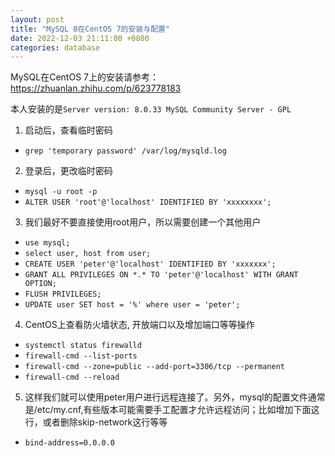 ```yaml
---
layout: post
title: "MySQL 8在CentOS 7的安装与配置"
date: 2022-12-03 21:11:00 +0800
categories: database
--- 
```

MySQL在CentOS 7上的安装请参考：https://zhuanlan.zhihu.com/p/623778183

本人安装的是`Server version: 8.0.33 MySQL Community Server - GPL`

1. 启动后，查看临时密码
  - `grep 'temporary password' /var/log/mysqld.log`

2. 登录后，更改临时密码
  - `mysql -u root -p`
  - `ALTER USER 'root'@'localhost' IDENTIFIED BY 'xxxxxxxx';`

3. 我们最好不要直接使用root用户，所以需要创建一个其他用户
  - `use mysql;`
  - `select user, host from user;`
  - `CREATE USER 'peter'@'localhost' IDENTIFIED BY 'xxxxxxx';`
  - `GRANT ALL PRIVILEGES ON *.* TO 'peter'@'localhost' WITH GRANT OPTION;`
  - `FLUSH PRIVILEGES;`
  - `UPDATE user SET host = '%' where user = 'peter';`

4. CentOS上查看防火墙状态, 开放端口以及增加端口等等操作
  - `systemctl status firewalld`
  - `firewall-cmd --list-ports`
  - `firewall-cmd --zone=public --add-port=3306/tcp --permanent`
  - `firewall-cmd --reload`

5. 这样我们就可以使用peter用户进行远程连接了。另外，mysql的配置文件通常是/etc/my.cnf,有些版本可能需要手工配置才允许远程访问；比如增加下面这行，或者删除skip-network这行等等
  - `bind-address=0.0.0.0`
 